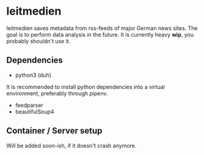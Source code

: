 # leitmedien

leitmedien saves metadata from rss-feeds of major German news sites. The goal is to perform data analysis in the future. It is currently heavy **wip**, you probably shouldn't use it.

## Dependencies

- python3 (duh)

It is recommended to install python dependencies into a virtual environment, preferably through pipenv.

- feedparser
- beautifulSoup4

## Container / Server setup

Will be added soon-ish, if it doesn't crash anymore.